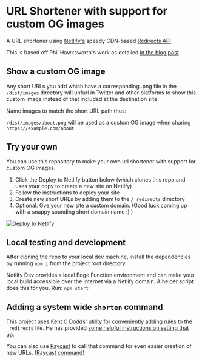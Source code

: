 # URL Shortener with support for custom OG images

A URL shortener using [Netlify's](https://www.netlify.com/) speedy CDN-based [Redirects API](https://www.netlify.com/docs/redirects/)

This is based off Phil Hawksworth's work as detailed [in the blog post](https://www.hawksworx.com/blog/find-that-at/)


## Show a custom OG image

Any short URLs you add which have a corresponding .png file in the `/dist/images` directory will unfurl in Twitter and other platforms to show this custom image instead of that included at the destination site.

Name images to match the short URL path thus:

`/dist/images/about.png` will be used as a custom OG image when sharing `https://example.com/about` 


## Try your own

You can use this repository to make your own url shortener with support for custom OG images.

1. Click the Deploy to Netlify button below (which clones this repo and uses your copy to create a new site on Netlify)
1. Follow the instructions to deploy your site
1. Create new short URLs by adding them to the `/_redirects` directory
1. Optional: Gve your new site a custom domain. (Good luck coming up with a snappy sounding short domain name :) )

[![Deploy to Netlify](https://www.netlify.com/img/deploy/button.svg)](https://app.netlify.com/start/deploy?repository=https://github.com/philhawksworth/shortener-with-custom-og)


## Local testing and development

After cloning the repo to your local dev machine, install the dependencies by running `npm i` from the project root directory.

Netlify Dev provides a local Edge Function environment and can make your local build accessible over the internet via a Netlify domain. A helper script does this for you. Run: `npm start`



## Adding a system wide `shorten` command 

This project uses [Kent C Dodds' utility for conveniently adding rules](https://github.com/kentcdodds/netlify-shortener#shell-function) to the `_redirects` file. He has provided [some helpful instructions on setting that up](https://github.com/kentcdodds/netlify-shortener#shell-function).

You can also use [Raycast](https://raycast.com) to call that command for even easier creation of new URLs. ([Raycast command](https://gist.github.com/philhawksworth/b77d876e865ac190a6bb849913d4a744))
